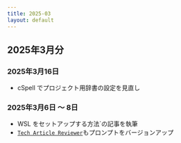 ```yaml
---
title: 2025-03
layout: default
---
```


## 2025年3月分

### 2025年3月16日

- cSpell でプロジェクト用辞書の設定を見直し

### 2025年3月6日 ～ 8日

- WSL をセットアップする方法`の記事を執筆
- [`Tech Article Reviewer`](https://github.com/atsushifx/tech-article-reviewer)もプロンプトをバージョンアップ
